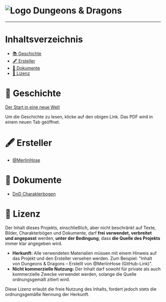 # ![Logo](<img src="https://img.icons8.com/?size=256&id=104704&format=png" width="50" height="50"/>) Dungeons & Dragons

---

# Inhaltsverzeichnis
- [📚 Geschichte](#geschichte)
- [🖋️ Ersteller](#ersteller)
- [📄 Dokumente](#dokumente)
- [📜 Lizenz](#lizenz)

# 📖 Geschichte

[Der Start in eine neue Welt](https://raw.githubusercontent.com/MerlinHose/DnD/85e49a243db2d757a37e24c78609ab986ea35bc7/Der%20Start%20in%20eine%20neue%20Welt.pdf)

Um die Geschichte zu lesen, klicke auf den obigen Link. Das PDF wird in einem neuen Tab geöffnet.

# 🖋️ Ersteller

- [@MerlinHose](https://github.com/MerlinHose)

# 📄 Dokumente

- [DnD Charakterbogen](https://www.dnddeutsch.de/wp-content/uploads/2022/07/charakterbogen_ataendler_v2.8.2.pdf)

# 📜 Lizenz

Der Inhalt dieses Projekts, einschließlich, aber nicht beschränkt auf Texte, Bilder, Charakterbögen und Dokumente, darf **frei verwendet, verbreitet und angepasst** werden, **unter der Bedingung**, dass **die Quelle des Projekts** immer klar angegeben wird.

- **Herkunft:** Alle verwendeten Materialien müssen mit einem Hinweis auf das Projekt und den Ersteller versehen werden. Zum Beispiel: "Inhalt von Dungeons & Dragons – Erstellt von @MerlinHose (GitHub-Link)".
- **Nicht kommerzielle Nutzung:** Der Inhalt darf sowohl für private als auch kommerzielle Zwecke verwendet werden, solange die Quelle ordnungsgemäß zitiert wird.

Diese Lizenz erlaubt die freie Nutzung des Inhalts, fordert jedoch stets die ordnungsgemäße Nennung der Herkunft.
